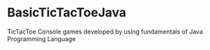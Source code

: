 # BasicTicTacToeJava
TicTacToe Console games developed by using fundamentals of Java Programming Language
